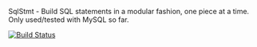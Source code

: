 SqlStmt - Build SQL statements in a modular fashion, one piece at a time. Only used/tested with MySQL so far.

[![Build Status](https://travis-ci.org/atpsoft/sqlstmt.png)](https://travis-ci.org/atpsoft/sqlstmt)
